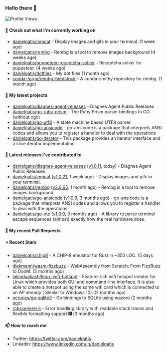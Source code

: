 ### Hello there 👋

![Profile Views](https://komarev.com/ghpvc/?username=danielgatis&label=PROFILE+VIEWS)

#### 👷 Check out what I'm currently working on

- [danielgatis/imgcat](https://github.com/danielgatis/imgcat) - Display images and gifs in your terminal. (1 week ago)
- [danielgatis/rembg](https://github.com/danielgatis/rembg) - Rembg is a tool to remove images background (4 weeks ago)
- [danielgatis/puppeteer-recaptcha-solver](https://github.com/danielgatis/puppeteer-recaptcha-solver) - Recaptcha solver for puppeteer. (4 weeks ago)
- [danielgatis/dotfiles](https://github.com/danielgatis/dotfiles) - My dot files (1 month ago)
- [conda-forge/rembg-feedstock](https://github.com/conda-forge/rembg-feedstock) - A conda-smithy repository for rembg. (1 month ago)

#### 🌱 My latest projects

- [danielgatis/diagnes-agent-releases](https://github.com/danielgatis/diagnes-agent-releases) - Diagnes Agent Public Releases
- [danielgatis/go-ruby-prism](https://github.com/danielgatis/go-ruby-prism) - The Ruby Prism parser bindings to GO (without cgo)
- [danielgatis/go-utf8](https://github.com/danielgatis/go-utf8) - A state machine based UTF8 parser
- [danielgatis/go-ansicode](https://github.com/danielgatis/go-ansicode) - go-ansicode is a package that interprets ANSI codes and allows you to register a handler to deal with the operations
- [danielgatis/go-iterator](https://github.com/danielgatis/go-iterator) - This package provides an iterator interface and a slice iterator implementation

#### 🔭 Latest releases I've contributed to

- [danielgatis/diagnes-agent-releases](https://github.com/danielgatis/diagnes-agent-releases) ([v1.0.11](https://github.com/danielgatis/diagnes-agent-releases/releases/tag/v1.0.11), today) - Diagnes Agent Public Releases
- [danielgatis/imgcat](https://github.com/danielgatis/imgcat) ([v1.0.21](https://github.com/danielgatis/imgcat/releases/tag/v1.0.21), 1 week ago) - Display images and gifs in your terminal.
- [danielgatis/rembg](https://github.com/danielgatis/rembg) ([v2.0.65](https://github.com/danielgatis/rembg/releases/tag/v2.0.65), 1 month ago) - Rembg is a tool to remove images background
- [danielgatis/go-ansicode](https://github.com/danielgatis/go-ansicode) ([v1.0.9](https://github.com/danielgatis/go-ansicode/releases/tag/v1.0.9), 3 months ago) - go-ansicode is a package that interprets ANSI codes and allows you to register a handler to deal with the operations
- [danielgatis/go-vte](https://github.com/danielgatis/go-vte) ([v1.0.9](https://github.com/danielgatis/go-vte/releases/tag/v1.0.9), 3 months ago) - A library to parse terminal escape sequences (almost) exactly how the real hardware does.

#### 🔨 My recent Pull Requests


#### ⭐ Recent Stars

- [danielgatis/chip8](https://github.com/danielgatis/chip8) - A CHIP-8 emulator for Rust in ~350 LOC. (5 days ago)
- [diekmann/wasm-fizzbuzz](https://github.com/diekmann/wasm-fizzbuzz) - WebAssembly from Scratch: From FizzBuzz to DooM. (2 months ago)
- [lakinduakash/linux-wifi-hotspot](https://github.com/lakinduakash/linux-wifi-hotspot) - Feature-rich wifi hotspot creator for Linux which provides both GUI and command-line interface. It is also able to create a hotspot using the same wifi card which is connected to an AP already ( Similar to Windows 10).  (2 months ago)
- [ncruces/go-sqlite3](https://github.com/ncruces/go-sqlite3) - Go bindings to SQLite using wazero (2 months ago)
- [rotisserie/eris](https://github.com/rotisserie/eris) - Error handling library with readable stack traces and flexible formatting support 🎆 (3 months ago)

#### 📫 How to reach me

- Twitter: https://twitter.com/danielgatis
- Linkedin: https://www.linkedin.com/in/danielgatis
